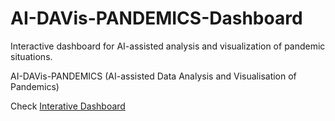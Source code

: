 # AI-DAVis-PANDEMICS-Dashboard
Interactive dashboard for AI-assisted analysis and visualization of pandemic situations.

AI-DAVis-PANDEMICS (AI-assisted Data Analysis and Visualisation of Pandemics)

Check [Interative Dashboard](https://zewen-yang.github.io/AI-DAVis-PANDEMICS-Dashboard/)